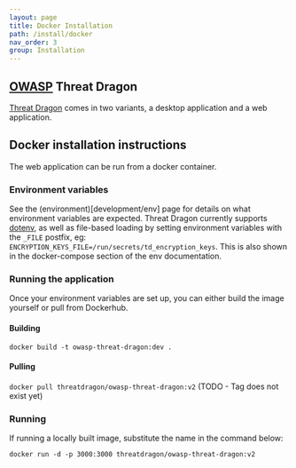 ```yaml
---
layout: page
title: Docker Installation
path: /install/docker
nav_order: 3
group: Installation
---
```


## [OWASP](https://www.owasp.org) Threat Dragon

[Threat Dragon](http://owasp.org/www-project-threat-dragon) comes in two variants, a desktop application and a web application.

## Docker installation instructions
The web application can be run from a docker container.

### Environment variables

See the (environment)[development/env] page for details on what environment variables are expected.  Threat Dragon currently supports [dotenv](https://github.com/motdotla/dotenv), as well as file-based loading by setting environment variables with the `_FILE` postfix, eg: `ENCRYPTION_KEYS_FILE=/run/secrets/td_encryption_keys`.  This is also shown in the docker-compose section of the env documentation.

### Running the application

Once your environment variables are set up, you can either build the image yourself or pull from Dockerhub.

#### Building
`docker build -t owasp-threat-dragon:dev .`

#### Pulling
`docker pull threatdragon/owasp-threat-dragon:v2` (TODO - Tag does not exist yet)

### Running
If running a locally built image, substitute the name in the command below:

`docker run -d -p 3000:3000 threatdragon/owasp-threat-dragon:v2`